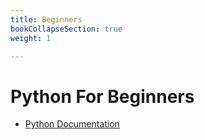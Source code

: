 ```yaml
---
title: Beginners
bookCollapseSection: true
weight: 1

---
```


Python For Beginners
===

- [Python Documentation](https://docs.python.org/2/index.html)
